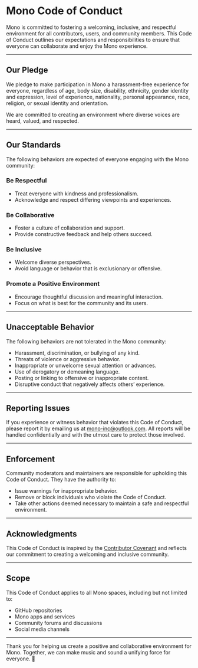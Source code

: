 # Mono Code of Conduct

Mono is committed to fostering a welcoming, inclusive, and respectful environment for all contributors, users, and community members. This Code of Conduct outlines our expectations and responsibilities to ensure that everyone can collaborate and enjoy the Mono experience.

---

## Our Pledge

We pledge to make participation in Mono a harassment-free experience for everyone, regardless of age, body size, disability, ethnicity, gender identity and expression, level of experience, nationality, personal appearance, race, religion, or sexual identity and orientation.

We are committed to creating an environment where diverse voices are heard, valued, and respected.

---

## Our Standards

The following behaviors are expected of everyone engaging with the Mono community:

### Be Respectful
- Treat everyone with kindness and professionalism.
- Acknowledge and respect differing viewpoints and experiences.

### Be Collaborative
- Foster a culture of collaboration and support.
- Provide constructive feedback and help others succeed.

### Be Inclusive
- Welcome diverse perspectives.
- Avoid language or behavior that is exclusionary or offensive.

### Promote a Positive Environment
- Encourage thoughtful discussion and meaningful interaction.
- Focus on what is best for the community and its users.

---

## Unacceptable Behavior

The following behaviors are not tolerated in the Mono community:

- Harassment, discrimination, or bullying of any kind.
- Threats of violence or aggressive behavior.
- Inappropriate or unwelcome sexual attention or advances.
- Use of derogatory or demeaning language.
- Posting or linking to offensive or inappropriate content.
- Disruptive conduct that negatively affects others’ experience.

---

## Reporting Issues

If you experience or witness behavior that violates this Code of Conduct, please report it by emailing us at [mono-inc@outlook.com](mailto:mono-inc@outlook.com). All reports will be handled confidentially and with the utmost care to protect those involved.

---

## Enforcement

Community moderators and maintainers are responsible for upholding this Code of Conduct. They have the authority to:

- Issue warnings for inappropriate behavior.
- Remove or block individuals who violate the Code of Conduct.
- Take other actions deemed necessary to maintain a safe and respectful environment.

---

## Acknowledgments

This Code of Conduct is inspired by the [Contributor Covenant](https://www.contributor-covenant.org/) and reflects our commitment to creating a welcoming and inclusive community.

---

## Scope

This Code of Conduct applies to all Mono spaces, including but not limited to:
- GitHub repositories
- Mono apps and services
- Community forums and discussions
- Social media channels

---

Thank you for helping us create a positive and collaborative environment for Mono. Together, we can make music and sound a unifying force for everyone. 🎵
